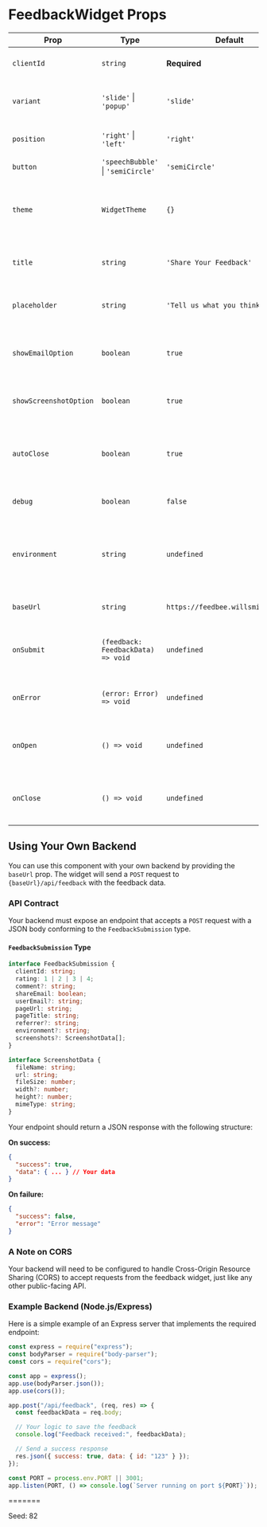 # FeedbackWidget Props

| Prop                   | Type                               | Default                           | Description                                                                          |
| ---------------------- | ---------------------------------- | --------------------------------- | ------------------------------------------------------------------------------------ |
| `clientId`             | `string`                           | **Required**                      | Your unique client identifier.                                                       |
| `variant`              | `'slide'` \| `'popup'`             | `'slide'`                         | Display style of the feedback widget.                                                |
| `position`             | `'right'` \| `'left'`              | `'right'`                         | Position of the feedback button.                                                     |
| `button`               | `'speechBubble'` \| `'semiCircle'` | `'semiCircle'`                    | Style of the trigger button.                                                         |
| `theme`                | `WidgetTheme`                      | `{}`                              | Custom theme object to override default styles. See [Theming](#theming) for details. |
| `title`                | `string`                           | `'Share Your Feedback'`           | Header title for the feedback form.                                                  |
| `placeholder`          | `string`                           | `'Tell us what you think...'`     | Placeholder text for the comment textarea.                                           |
| `showEmailOption`      | `boolean`                          | `true`                            | Whether to show the "Share your email" checkbox.                                     |
| `showScreenshotOption` | `boolean`                          | `true`                            | Whether to show the screenshot upload option.                                        |
| `autoClose`            | `boolean`                          | `true`                            | Whether to automatically close the widget after successful submission.               |
| `debug`                | `boolean`                          | `false`                           | Enable debug logging to the console.                                                 |
| `environment`          | `string`                           | `undefined`                       | Custom environment tag for your feedback (e.g., 'development', 'staging').           |
| `baseUrl`              | `string`                           | `https://feedbee.willsmithte.com` | The base URL for the feedback API.                                                   |
| `onSubmit`             | `(feedback: FeedbackData) => void` | `undefined`                       | Callback function triggered on successful submission.                                |
| `onError`              | `(error: Error) => void`           | `undefined`                       | Callback function triggered on any error.                                            |
| `onOpen`               | `() => void`                       | `undefined`                       | Callback function triggered when the widget opens.                                   |
| `onClose`              | `() => void`                       | `undefined`                       | Callback function triggered when the widget closes.                                  |

## Using Your Own Backend

You can use this component with your own backend by providing the `baseUrl` prop. The widget will send a `POST` request to `{baseUrl}/api/feedback` with the feedback data.

### API Contract

Your backend must expose an endpoint that accepts a `POST` request with a JSON body conforming to the `FeedbackSubmission` type.

#### `FeedbackSubmission` Type

```typescript
interface FeedbackSubmission {
  clientId: string;
  rating: 1 | 2 | 3 | 4;
  comment?: string;
  shareEmail: boolean;
  userEmail?: string;
  pageUrl: string;
  pageTitle: string;
  referrer?: string;
  environment?: string;
  screenshots?: ScreenshotData[];
}

interface ScreenshotData {
  fileName: string;
  url: string;
  fileSize: number;
  width?: number;
  height?: number;
  mimeType: string;
}
```

Your endpoint should return a JSON response with the following structure:

**On success:**

```json
{
  "success": true,
  "data": { ... } // Your data
}
```

**On failure:**

```json
{
  "success": false,
  "error": "Error message"
}
```

### A Note on CORS

Your backend will need to be configured to handle Cross-Origin Resource Sharing (CORS) to accept requests from the feedback widget, just like any other public-facing API.

### Example Backend (Node.js/Express)

Here is a simple example of an Express server that implements the required endpoint:

```javascript
const express = require("express");
const bodyParser = require("body-parser");
const cors = require("cors");

const app = express();
app.use(bodyParser.json());
app.use(cors());

app.post("/api/feedback", (req, res) => {
  const feedbackData = req.body;

  // Your logic to save the feedback
  console.log("Feedback received:", feedbackData);

  // Send a success response
  res.json({ success: true, data: { id: "123" } });
});

const PORT = process.env.PORT || 3001;
app.listen(PORT, () => console.log(`Server running on port ${PORT}`));
```

=======

Seed: 82
